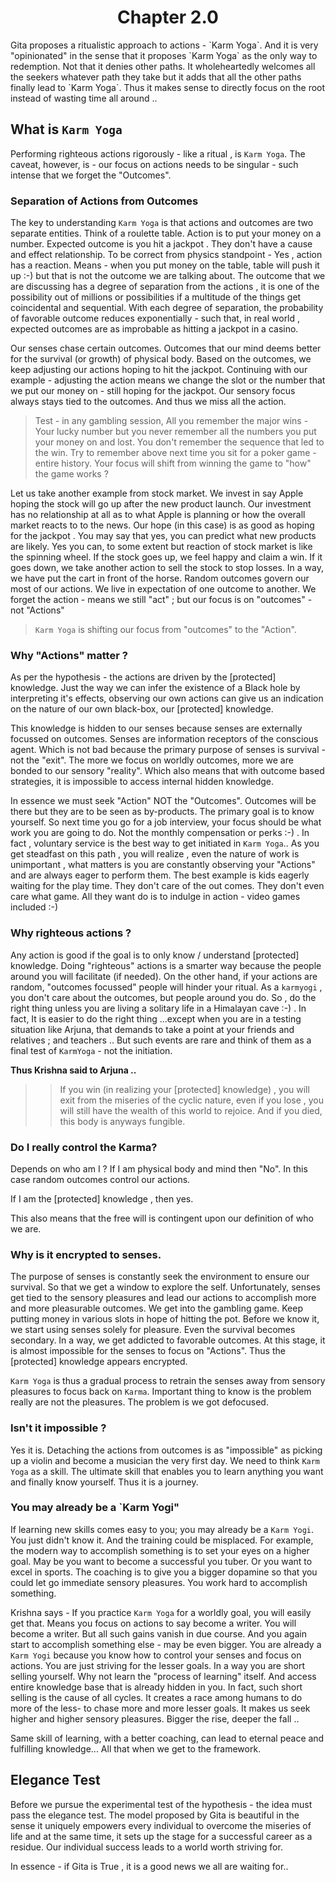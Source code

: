 <center><h1> Chapter 2.0</h1></center> 
Gita proposes a ritualistic approach to actions - `Karm Yoga`. And it is very "opinionated" in the sense that it proposes `Karm Yoga` as the only way to redemption. Not that it denies other paths. It wholeheartedly welcomes all the seekers whatever path they take but it adds that all the other paths finally lead to `Karm Yoga`. Thus it makes sense to directly focus on the root instead of wasting time all around .. 

## What is `Karm Yoga`

Performing righteous actions rigorously - like a ritual , is `Karm Yoga`.  The caveat, however, is - our focus on actions needs to be singular - such intense that we forget  the "Outcomes". 

### Separation of Actions from Outcomes

The key to understanding `Karm Yoga` is that actions and outcomes are two separate entities. Think of a roulette table. Action is to put your money on a number. Expected outcome is you hit a jackpot . They don't have a cause and  effect relationship. To be correct from physics standpoint - Yes , action has a reaction. Means - when you put money on the table, table will push it up :-) but that is not the outcome we are talking about. The outcome that we are discussing has a degree of separation from the actions , it is  one of the possibility out of millions or possibilities if a multitude of the things get coincidental and sequential. With each degree of separation, the probability of favorable outcome reduces exponentially - such that, in real world , expected outcomes are as improbable as hitting a jackpot in a casino. 

Our senses chase certain outcomes. Outcomes that our mind deems better for the survival (or growth) of physical body. Based on the outcomes, we keep adjusting our actions hoping to hit  the jackpot. Continuing with our example - adjusting the action means we change the slot or the number that we put our money on - still hoping for the jackpot.  Our sensory focus always stays tied to the outcomes. And thus we miss all the action. 

>Test - in any gambling session, All you remember the major wins - Your lucky number but you never remember all the numbers you put your money on and lost.  You don't remember the sequence that led to the win.  Try to remember above next time you sit for a poker game - entire history.  Your focus will shift from winning the game to "how" the game works ?

Let us take another example from stock market. We invest in say Apple hoping the stock will go up after the new product launch. Our investment has no relationship at all as to what Apple is planning or how the overall market reacts to to the news. Our hope  (in this case) is as good as hoping for the jackpot . You may say that yes, you can predict what new products are likely. Yes you can, to some extent but reaction of stock market is like the spinning wheel.  If the stock goes up, we feel happy and claim a win. If it goes down, we take another action to sell the stock to stop losses. In a way, we have put the cart in front of the horse. Random outcomes govern our most of our actions. We live in expectation of one outcome to another. We forget the action - means we still "act" ; but our focus is on "outcomes" - not "Actions"

> `Karm Yoga` is shifting our focus from "outcomes" to the "Action". 

### Why "Actions" matter ?

As per the hypothesis - the actions are driven by the [protected] knowledge. Just the way we can infer the existence of a Black hole by interpreting it's effects, observing our own actions can give us an indication on the nature of our own black-box, our [protected] knowledge. 

This knowledge is hidden to our senses because senses are externally focussed on outcomes. Senses are information receptors of the conscious agent. Which is not bad because the primary purpose of senses is survival - not the "exit". The more we focus on worldly outcomes, more we are bonded to our sensory "reality". Which also means that with outcome based strategies, it is impossible to access internal hidden knowledge. 

In essence we must seek "Action" NOT the "Outcomes". Outcomes will be there but they are to be seen as by-products. The primary goal is to know yourself. So next time you go for a job interview, your focus should be what work you are going to do. Not the monthly compensation or perks :-) . In fact , voluntary service is the best way to get initiated in `Karm Yoga`.. As you get steadfast on this path , you will realize , even the nature of work is unimportant , what matters is you are constantly observing your "Actions" and are always eager to perform them. The best example is kids eagerly waiting for the play time. They don't care of the out comes. They don't even care what game. All they want do is to indulge in action - video games included :-) 

### Why righteous actions ?

Any action is good if the goal is to only know / understand [protected] knowledge. Doing "righteous" actions is a smarter way because the people around you will facilitate (if needed). On the other hand, if your actions are random, "outcomes focussed" people will hinder your ritual. As a `karmyogi` , you don't care about the outcomes, but people around you do. So , do the right thing unless you are living a solitary life in a Himalayan cave :-) . In fact, It is easier to do the right thing ...except when you are in a testing situation like Arjuna, that demands to take a point at your friends and relatives ; and teachers .. But such events are rare and think of them as a final test of `KarmYoga` - not the initiation. 

**Thus Krishna said to Arjuna ..**

>> If you win (in realizing your [protected] knowledge) , you will exit from the miseries of the cyclic nature, even if you lose , you will still have the wealth of this world to rejoice. And if you died, this body is anyways fungible. 

### Do I really control the Karma? 

Depends on who am I ? If I am physical body and mind then "No". In this case random outcomes control our actions. 

If I am the [protected] knowledge , then yes. 

This also means that the free will is contingent upon our definition of who we are. 

### Why is it encrypted to senses. 

The purpose of senses is constantly seek the environment to ensure our survival. So that we get a window to explore the self. Unfortunately, senses get tied to the sensory pleasures and lead our actions to accomplish more and more pleasurable outcomes. We get into the gambling game. Keep putting money in various slots in hope of hitting the pot. Before we know it, we start using senses solely for pleasure. Even the survival becomes secondary. In a way, we get addicted to favorable outcomes. At this stage, it is almost impossible for the senses to focus on "Actions". Thus the [protected] knowledge appears encrypted. 

`Karm Yoga` is thus a gradual process to retrain the senses away from sensory pleasures to focus back on `Karma`. Important thing to know is the problem really are not the pleasures. The problem is we got defocused. 

### Isn't it impossible ?

Yes it is. Detaching the actions from outcomes is as "impossible" as picking up a violin and become a musician the very first day. We need to think `Karm Yoga` as a skill. The ultimate skill that enables you to learn anything you want and finally know yourself. Thus it is a journey. 

### You may already be a `Karm Yogi"

If learning new skills comes easy to you; you may already be a `Karm Yogi`. You just didn't know it. And the training could be misplaced. For example, the modern way to accomplish something is to set your eyes on a higher goal. May be you want to become a successful you tuber. Or you want to excel in sports. The coaching is to give you a bigger dopamine so that you could let go immediate sensory pleasures. You work hard to accomplish something. 

Krishna says - If you practice `Karm Yoga` for a worldly goal, you will easily get that. Means you focus on actions to say become a writer. You will become a writer. But all such gains vanish in due course. And you again start to accomplish something else - may be even bigger. You are already a `Karm Yogi` because you know how to control your senses and focus on actions. You are just striving for the lesser goals. In a way you are short selling yourself. Why not learn the "process of learning" itself. And access entire knowledge base that is already hidden in you. In fact, such short selling is the cause of all cycles. It creates a race among humans to do more of the less- to chase more and more lesser goals. It makes us seek higher and higher sensory pleasures. Bigger the rise, deeper the fall .. 

Same skill of learning, with a better coaching, can lead to eternal peace and fulfilling knowledge... All that when we get to the framework. 

## Elegance Test

Before we pursue the experimental test of the hypothesis - the idea must pass the elegance test. The model proposed by Gita is beautiful in the sense it uniquely empowers every individual to overcome the miseries of life and at the same time, it sets up the stage for a successful career as a residue. Our individual success leads to a world worth striving for. 

In essence - if Gita is True , it is a good news we all are waiting for.. 


